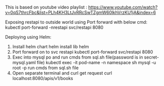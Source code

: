 This is based on youtube video playlist : https://www.youtube.com/watch?v=0qS7thrcFbc&list=PLh4KH3LtJvRRcSwTZgmW60lkhVrzKU1jA&index=6

Exposing  restapi to outside world using Port forward with below cmd:
kubectl port-forward -nrestapi svc/restapi 8080


Deploying using Helm:
1. Install helm chart
    helm install lib helm
2. Port forward on to svc restapi
    kubectl port-forward svc/restapi 8080
3. Exec into mysql po and run cmds from sql.sh file(password is in secret-mysql.yaml file)
    kubectl exec -it pod-name -n namespace sh
    mysql -u root -p
    run cmds from sql.sh file
4. Open separate terminal and curl get request
    curl localhost:8080/apis/v1/books

